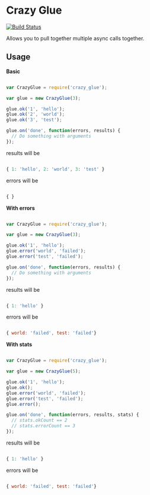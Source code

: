 Crazy Glue
==========

[![Build Status](https://travis-ci.org/bthesorceror/crazy_glue.png?branch=master)](https://travis-ci.org/bthesorceror/crazy_glue)

Allows you to pull together multiple async calls together.

Usage
-----

**Basic**

```javascript

var CrazyGlue = require('crazy_glue');

var glue = new CrazyGlue(3);

glue.ok('1', 'hello');
glue.ok('2', 'world');
glue.ok('3', 'test');

glue.on('done', function(errors, results) {
  // Do something with arguments
});

```

results will be

```javascript

{ 1: 'hello', 2: 'world', 3: 'test' }

```

errors will be

```javascript

{ }

```

**With errors**

```javascript

var CrazyGlue = require('crazy_glue');

var glue = new CrazyGlue(3);

glue.ok('1', 'hello');
glue.error('world', 'failed');
glue.error('test', 'failed');

glue.on('done', function(errors, results) {
  // Do something with arguments
});

```

results will be

```javascript

{ 1: 'hello' }

```

errors will be

```javascript

{ world: 'failed', test: 'failed'}

```

**With stats**

```javascript

var CrazyGlue = require('crazy_glue');

var glue = new CrazyGlue(5);

glue.ok('1', 'hello');
glue.ok();
glue.error('world', 'failed');
glue.error('test', 'failed');
glue.error();

glue.on('done', function(errors, results, stats) {
  // stats.okCount == 2
  // stats.errorCount == 3
});

```

results will be

```javascript

{ 1: 'hello' }

```

errors will be

```javascript

{ world: 'failed', test: 'failed'}

```
